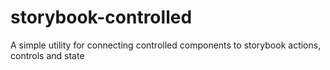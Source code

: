 # storybook-controlled
A simple utility for connecting controlled components to storybook actions, controls and state
